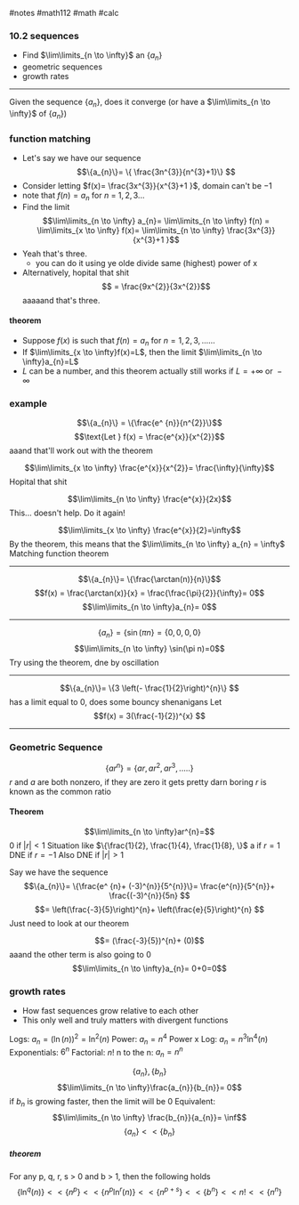 #notes #math112 #math #calc



### 10.2 sequences
- Find $\lim\limits_{n \to \infty}$ an $\{a_{n}\}$
- geometric sequences
- growth rates

---

Given the sequence $\{a_{n}\}$, does it converge (or have a $\lim\limits_{n \to \infty}$ of $\{a_{n}\}$)

### function matching
- Let's say we have our sequence $$\{a_{n}\}= \{ \frac{3n^{3}}{n^{3}+1}\} $$
- Consider letting $f(x)= \frac{3x^{3}}{x^{3}+1 }$, domain can't be $-1$ 
- note that $f(n) = a_{n}$ for $n$ = $1, 2, 3...$ 
- Find the limit $$\lim\limits_{n \to \infty} a_{n}= \lim\limits_{n \to \infty} f(n) = \lim\limits_{x \to \infty} f(x)= \lim\limits_{n \to \infty} \frac{3x^{3}}{x^{3}+1 }$$
- Yeah that's three.
	- you can do it using ye olde divide same (highest) power of x
- Alternatively, hopital that shit
$$ = \frac{9x^{2}}{3x^{2}}$$ aaaaand that's three.



#### theorem
 - Suppose $f(x)$ is such that $f(n) = a_{n}$ for $n=1,2,3, ......$ 
 - If $\lim\limits_{x \to \infty}f(x)=L$, then the limit $\lim\limits_{n \to \infty}a_{n}=L$ 
 - $L$ can be a number, and this theorem actually still works if $L= +\infty \text{ or } -\infty$ 

### example

$$\{a_{n}\} = \{\frac{e^ {n}}{n^{2}}\}$$
$$\text{Let } f(x) = \frac{e^{x}}{x^{2}}$$
aaand that'll work out with the theorem

$$\lim\limits_{x \to \infty} \frac{e^{x}}{x^{2}}= \frac{\infty}{\infty}$$
Hopital that shit

$$\lim\limits_{n \to \infty} \frac{e^{x}}{2x}$$
This... doesn't help. Do it again!

$$\lim\limits_{x \to \infty} \frac{e^{x}}{2}=\infty$$
By the theorem, this means that the $\lim\limits_{n \to \infty} a_{n} = \infty$
Matching function theorem

------------

$$\{a_{n}\}= \{\frac{\arctan(n)}{n}\}$$
$$f(x) = \frac{\arctan(x)}{x} = \frac{\frac{\pi}{2}}{\infty}= 0$$
$$\lim\limits_{n \to \infty}a_{n}= 0$$

---


$$\{a_{n}\}= \{\sin(\pi n\}= \{0, 0, 0,0 \}$$
$$\lim\limits_{n \to \infty} \sin(\pi n)=0$$
Try using the theorem, dne by oscillation

---

$$\{a_{n}\}= \{3 \left(- \frac{1}{2}\right)^{n}\} $$
has a limit equal to 0, does some bouncy shenanigans
Let $$f(x) = 3(\frac{-1}{2})^{x} $$

---------------------


### Geometric Sequence

$$\{a r^{n}\}= \{ar, ar^{2}, ar^{3}, .....\}$$
$r$ and $a$ are both nonzero, if they are zero it gets pretty darn boring
$r$ is known as the common ratio

#### Theorem
$$\lim\limits_{n \to \infty}ar^{n}=$$
0 if $|r| < 1$ 
Situation like $\{\frac{1}{2}, \frac{1}{4}, \frac{1}{8}, \}$
a if $r=1$
DNE if $r=-1$
Also DNE if $|r|>1$


Say we have the sequence $$\{a_{n}\}= \{\frac{e^ {n}+ (-3)^{n}}{5^{n}}\}= \frac{e^{n}}{5^{n}}+ \frac{(-3)^{n}}{5n} $$
$$= \left(\frac{-3}{5}\right)^{n}+ \left(\frac{e}{5}\right)^{n} $$
Just need to look at our theorem

$$= (\frac{-3}{5})^{n}+ (0)$$
aaand the other term is also going to 0
$$\lim\limits_{n \to \infty}a_{n}= 0+0=0$$


### growth rates
- How fast sequences grow relative to each other
- This only well and truly matters with divergent functions

Logs: $a_{n}= (\ln(n))^{2}= \ln^{2}(n)$
Power: $a_{n}= n^{4}$
Power x Log: $a_{n}= n^{3}\ln^{4}(n)$
Exponentials: $6^{n}$
Factorial: $n!$
n to the n: $a_{n}= n^{n}$


$$\{a_{n}\}, \{b_{n}\}$$
$$\lim\limits_{n \to \infty}\frac{a_{n}}{b_{n}}= 0$$
if $b_{n}$ is growing faster, then the limit will be 0
Equivalent: $$\lim\limits_{n \to \infty} \frac{b_{n}}{a_{n}}= \inf$$
$$\{a_{n}\}<< \{b_{n}\}$$
##### theorem
For any p, q, r, s > 0 and b > 1, then the following holds
$$\{\ln^{q}(n)\}<<\{n^{p}\}<< \{n^{p}\ln^{r}(n)\} << \{n^{p+s}\}<< \{b^{n}\}<< n! << \{n^{n}\}$$
